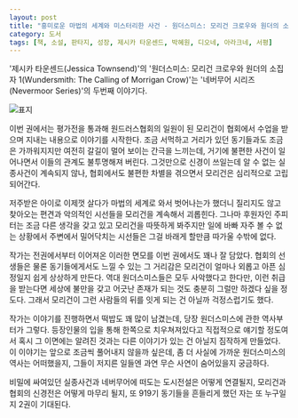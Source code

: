 ```yaml
---
layout: post
title: "흥미로운 마법의 세계와 미스터리한 사건 - 원더스미스: 모리건 크로우와 원더의 소집자 1"
category: 도서
tags: [책, 소설, 판타지, 성장, 제시카 타운센드, 박혜원, 디오네, 아라크네, 서평]
---
```


'제시카 타운센드(Jessica Townsend)'의
'원더스미스: 모리건 크로우와 원더의 소집자 1(Wundersmith: The Calling of Morrigan Crow)'는
'네버무어 시리즈(Nevermoor Series)'의 두번째 이야기다.

![표지](https://lh3.googleusercontent.com/9Un6xnMZKK24QPH9xC0rJMP0M_RjOr5NOiHCDgHn7QMM5MIHTNRTMdm8cg7XoZ-ENASBj7dPp_364A=s480)

이번 권에서는 평가전을 통과해 원드러스협회의 일원이 된 모리건이
협회에서 수업을 받으며 지내는 내용으로 이야기를 시작한다.
조금 서먹하고 거리가 있던 동기들과도 조금은 가까워지지만
여전히 갈길이 멀어 보이는 간극을 느끼는데,
거기에 불편한 사건이 일어나면서 이들의 관계도 불투명해져 버린다.
그것만으로 신경이 쓰일는데 알 수 없는 실종사건이 계속되지 않나,
협회에서도 불편한 차별을 겪으면서 모리건은 심리적으로 고립되어간다.

저주받은 아이로 이제껏 살다가
마법의 세계로 와서 벗어나는가 했더니
질리지도 않고 찾아오는 편견과 악의적인 시선들을 모리건을 계속해서 괴롭힌다.
그나마 후원자인 주피터는 조금 다른 생각을 갖고 있고 모리건을 따뜻하게 봐주지만
일에 바빠 자주 볼 수 없는 상황에서
주변에서 밀어닥치는 시선들은 그걸 바래게 할만큼 따가울 수밖에 없다.

작가는 전권에서부터 이어져온 이러한 면모를 이번 권에서도 꽤나 잘 담았다.
협회의 선생들은 물론 동기들에게서도 느낄 수 있는 그 거리감은
모리건이 얼마나 외롭고 아픈 심정일지 쉽게 상상하게 만든다.
역대 원더스미스들은 모두 사악했다고 한다만,
이런 취급을 받는다면 세상에 불만을 갖고 어긋난 존재가 되는 것도 충분히 그럴만 하겠다 싶을 정도다.
그래서 모리건이 그런 사람들의 뒤를 잇게 되는 건 아닐까 걱정스럽기도 했다.

작가는 이야기를 진행하면서 떡밥도 꽤 많이 남겼는데,
당장 원더스미스에 관한 역사부터가 그렇다.
등장인물의 입을 통해 한쪽으로 치우쳐져있다고 직접적으로 얘기할 정도여서
혹시 그 이면에는 알려진 것과는 다른 이야기가 있는 건 아닐지 짐작하게 만들었다.
이 이야기는 앞으로 조금씩 풀어내지 않을까 싶은데,
좀 더 사실에 가까운 원더스미스의 역사는 어떠했을지,
그들이 저지른 일들엔 과연 무슨 사연이 숨어있을지 궁금하다.

비밀에 싸여있던 실종사건과 네버무어에 떠도는 도시전설은 어떻게 연결될지,
모리건과 협회의 신경전은 어떻게 마무리 될지,
또 919기 동기들을 흔들리게 했던 자는 또 누구일지
2권이 기대된다.
